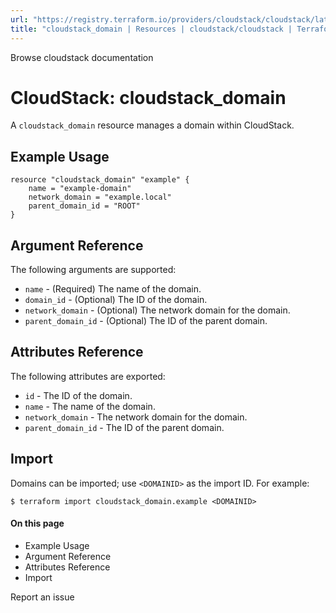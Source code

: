 ```yaml
---
url: "https://registry.terraform.io/providers/cloudstack/cloudstack/latest/docs/resources/domain"
title: "cloudstack_domain | Resources | cloudstack/cloudstack | Terraform | Terraform Registry"
---
```


Browse cloudstack documentation

# CloudStack: cloudstack_domain

A `cloudstack_domain` resource manages a domain within CloudStack.

## Example Usage

```hcl hcl
resource "cloudstack_domain" "example" {
    name = "example-domain"
    network_domain = "example.local"
    parent_domain_id = "ROOT"
}
```

## Argument Reference

The following arguments are supported:

- `name` \- (Required) The name of the domain.
- `domain_id` \- (Optional) The ID of the domain.
- `network_domain` \- (Optional) The network domain for the domain.
- `parent_domain_id` \- (Optional) The ID of the parent domain.

## Attributes Reference

The following attributes are exported:

- `id` \- The ID of the domain.
- `name` \- The name of the domain.
- `network_domain` \- The network domain for the domain.
- `parent_domain_id` \- The ID of the parent domain.

## Import

Domains can be imported; use `<DOMAINID>` as the import ID. For example:

```shell shell
$ terraform import cloudstack_domain.example <DOMAINID>
```

#### On this page

- Example Usage
- Argument Reference
- Attributes Reference
- Import

Report an issue